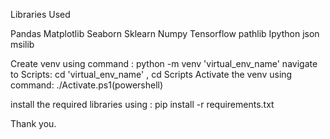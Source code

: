 Libraries Used

Pandas Matplotlib Seaborn Sklearn Numpy Tensorflow pathlib Ipython json msilib

Create venv using command : python -m venv 'virtual_env_name' navigate to Scripts: cd 'virtual_env_name' , cd Scripts Activate the venv using command: ./Activate.ps1(powershell)

install the required libraries using : pip install -r requirements.txt

Thank you.